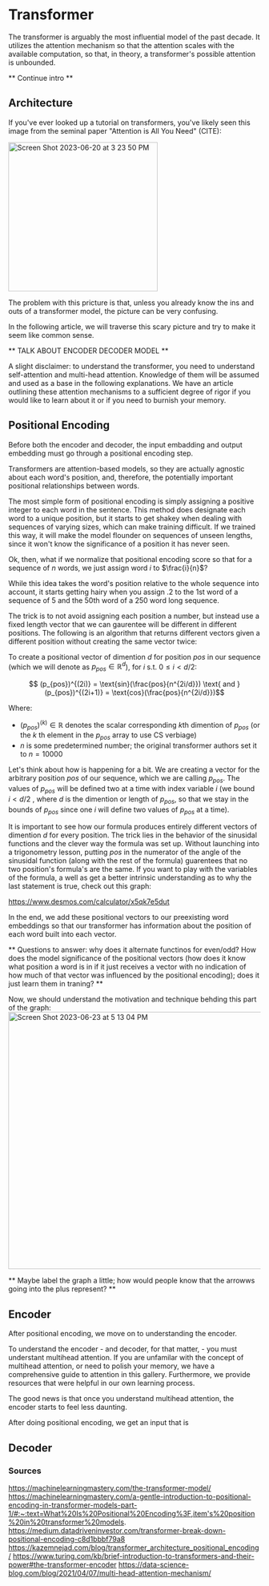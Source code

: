 # Transformer
The transformer is arguably the most influential model of the past decade.  It utilizes the attention mechanism so that the attention scales with the available computation, so that, in theory, a transformer's possible attention is unbounded.

** Continue intro **

## Architecture
If you've ever looked up a tutorial on transformers, you've likely seen this image from the seminal paper "Attention is All You Need" (CITE):

<img width="298" alt="Screen Shot 2023-06-20 at 3 23 50 PM" src="https://github.com/ArjunSohur/transformergallery/assets/105809809/1123363a-f956-450e-abc2-70909c555651">

The problem with this pricture is that, unless you already know the ins and outs of a transformer model, the picture can be very confusing.

In the following article, we will traverse this scary picture and try to make it seem like common sense.

** TALK ABOUT ENCODER DECODER MODEL **

A slight disclaimer: to understand the transformer, you need to understand self-attention and multi-head attention.  Knowledge of them will be assumed and used as a base in the following explanations.  We have an article outlining these attention mechanisms to a sufficient degree of rigor if you would like to learn about it or if you need to burnish your memory.

## Positional Encoding
Before both the encoder and decoder, the input embadding and output embedding must go through a positional encoding step.

Transformers are attention-based models, so they are actually agnostic about each word's position, and, therefore, the potentially important positional relationships between words.

The most simple form of positional encoding is simply assigning a positive integer to each word in the sentence.  This method does designate each word to a unique position, but it starts to get shakey when dealing with sequences of varying sizes, which can make training difficult.  If we trained this way, it will make the model flounder on sequences of unseen lengths, since it won't know the significance of a position it has never seen.

Ok, then, what if we normalize that positional encoding score so that for a sequence of $n$ words, we just assign word $i$ to $\frac{i}{n}$?

While this idea takes the word's position relative to the whole sequence into account, it starts getting hairy when you assign .2 to the 1st word of a sequence of 5 and the 50th word of a 250 word long sequence.

The trick is to not avoid assigning each position a number, but instead use a fixed length vector that we can gaurentee will be different in different positions.  The following is an algorithm that returns different vectors given a different position without creating the same vector twice:

To create a positional vector of dimention $d$ for position $pos$ in our sequence (which we will denote as $p_{pos} \in \mathbb{R}^d$), for $i$ s.t. $0 \leq i < d/2$:

$$ (p_{pos})^{(2i)} = \text{sin}(\frac{pos}{n^{2i/d}}) \text{ and } (p_{pos})^{(2i+1)} = \text{cos}(\frac{pos}{n^{2i/d}})$$

Where:
- $(p_{pos})^{(k)} \in \mathbb{R}$ denotes the scalar corresponding $k$th dimention of $p_{pos}$ (or the $k$ th element in the $p_{pos}$ array to use CS verbiage)
- $n$ is some predetermined number; the original transformer authors set it to $n=10000$

Let's think about how is happening for a bit.  We are creating a vector for the arbitrary position $pos$ of our sequence, which we are calling $p_{pos}$.  The values of $p_{pos}$ will be defined two at a time with index variable $i$ (we bound $i < d/2$ , where $d$ is the dimention or length of $p_{pos}$, so that we stay in the bounds of $p_{pos}$ since one $i$ will define two values of $p_{pos}$ at a time).

It is important to see how our formula produces entirely different vectors of dimention $d$ for every position.  The trick lies in the behavior of the sinusidal functions and the clever way the formula was set up.  Without launching into a trigonometry lesson, putting $pos$ in the numerator of the angle of the sinusidal function (along with the rest of the formula) guarentees that no two position's formula's are the same.  If you want to play with the variables of the formula, a well as get a better intrinsic understanding as to why the last statement is true, check out this graph:

https://www.desmos.com/calculator/x5qk7e5dut

In the end, we add these positional vectors to our preexisting word embeddings so that our transformer has information about the position of each word built into each vector.

** Questions to answer: why does it alternate functinos for even/odd?  How does the model significance of the positional vectors (how does it know what position a word is in if it just receives a vector with no indication of how much of that vector was influenced by the positional encoding); does it just learn them in traning? **

Now, we should understand the motivation and technique behding this part of the graph:
<img width="514" alt="Screen Shot 2023-06-23 at 5 13 04 PM" src="https://github.com/ArjunSohur/transformergallery/assets/105809809/4c422c71-57cb-4f05-a8b7-55c9d44360ae">

** Maybe label the graph a little; how would people know that the arrowws going into the plus represent? **

## Encoder
After positional encoding, we move on to understanding the encoder.  

To understand the encoder - and decoder, for that matter, - you must understant multihead attention.  If you are unfamilar with the concept of multihead attention, or need to polish your memory, we have a comprehensive guide to attention in this gallery.  Furthermore, we provide resources that were helpful in our own learning process.

The good news is that once you understand multihead attention, the encoder starts to feel less daunting.

After doing positional encoding, we get an input that is  

## Decoder

### Sources
https://machinelearningmastery.com/the-transformer-model/
https://machinelearningmastery.com/a-gentle-introduction-to-positional-encoding-in-transformer-models-part-1/#:~:text=What%20Is%20Positional%20Encoding%3F,item's%20position%20in%20transformer%20models.
https://medium.datadriveninvestor.com/transformer-break-down-positional-encoding-c8d1bbbf79a8
https://kazemnejad.com/blog/transformer_architecture_positional_encoding/
https://www.turing.com/kb/brief-introduction-to-transformers-and-their-power#the-transformer-encoder
https://data-science-blog.com/blog/2021/04/07/multi-head-attention-mechanism/



